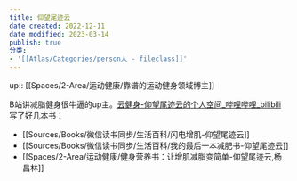 ```yaml
---
title: 仰望尾迹云
date created: 2022-12-11
date modified: 2023-03-14
publish: true
分类:
- '[[Atlas/Categories/person人 - fileclass]]'
---
```


up:: [[Spaces/2-Area/运动健康/靠谱的运动健身领域博主]]

B站讲减脂健身很牛逼的up主。[云健身-仰望尾迹云的个人空间_哔哩哔哩_bilibili](https://space.bilibili.com/1879203169)  
写了好几本书：

- [[Sources/Books/微信读书同步/生活百科/闪电增肌-仰望尾迹云]]
- [[Sources/Books/微信读书同步/生活百科/我的最后一本减肥书-仰望尾迹云]]
- [[Spaces/2-Area/运动健康/健身营养书：让增肌减脂变简单-仰望尾迹云,杨昌林]]